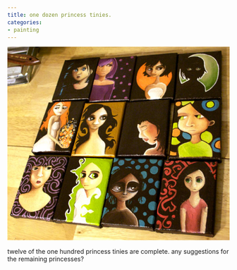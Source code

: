 ```yaml
---
title: one dozen princess tinies.
categories:
- painting
---
```


![](03/princesses.jpg)  

twelve of the one hundred princess tinies are complete. any suggestions for the remaining princesses?
